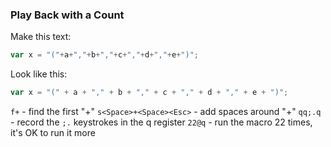 ### Play Back with a Count

Make this text:

```javascript
var x = "("+a+","+b+","+c+","+d+","+e+")";
```

Look like this:

```javascript
var x = "(" + a + "," + b + "," + c + "," + d + "," + e + ")";
```

`f+` - find the first "+"
`s<Space>+<Space><Esc>` - add spaces around "+"
`qq;.q` - record the `;.` keystrokes in the q register
`22@q` - run the macro 22 times, it's OK to run it more
